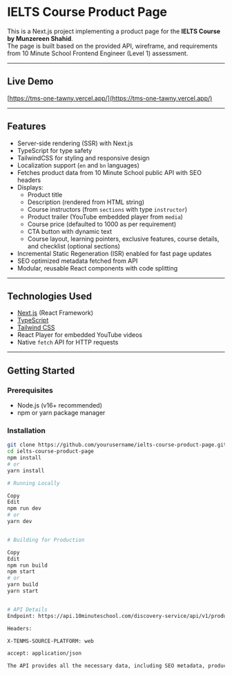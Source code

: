 # IELTS Course Product Page

This is a Next.js project implementing a product page for the **IELTS Course by Munzereen Shahid**.  
The page is built based on the provided API, wireframe, and requirements from 10 Minute School Frontend Engineer (Level 1) assessment.

---

## Live Demo

[https://tms-one-tawny.vercel.app/](https://tms-one-tawny.vercel.app/)

---

## Features

- Server-side rendering (SSR) with Next.js
- TypeScript for type safety
- TailwindCSS for styling and responsive design
- Localization support (`en` and `bn` languages)
- Fetches product data from 10 Minute School public API with SEO headers
- Displays:
  - Product title
  - Description (rendered from HTML string)
  - Course instructors (from `sections` with type `instructor`)
  - Product trailer (YouTube embedded player from `media`)
  - Course price (defaulted to 1000 as per requirement)
  - CTA button with dynamic text
  - Course layout, learning pointers, exclusive features, course details, and checklist (optional sections)
- Incremental Static Regeneration (ISR) enabled for fast page updates
- SEO optimized metadata fetched from API
- Modular, reusable React components with code splitting

---

## Technologies Used

- [Next.js](https://nextjs.org/) (React Framework)
- [TypeScript](https://www.typescriptlang.org/)
- [Tailwind CSS](https://tailwindcss.com/)
- React Player for embedded YouTube videos
- Native `fetch` API for HTTP requests

---

## Getting Started

### Prerequisites

- Node.js (v16+ recommended)
- npm or yarn package manager

### Installation

```bash
git clone https://github.com/yourusername/ielts-course-product-page.git
cd ielts-course-product-page
npm install
# or
yarn install

# Running Locally

Copy
Edit
npm run dev
# or
yarn dev


# Building for Production

Copy
Edit
npm run build
npm start
# or
yarn build
yarn start


# API Details
Endpoint: https://api.10minuteschool.com/discovery-service/api/v1/products/ielts-course

Headers:

X-TENMS-SOURCE-PLATFORM: web

accept: application/json

The API provides all the necessary data, including SEO metadata, product sections, media, checklist, and CTA text.
```
